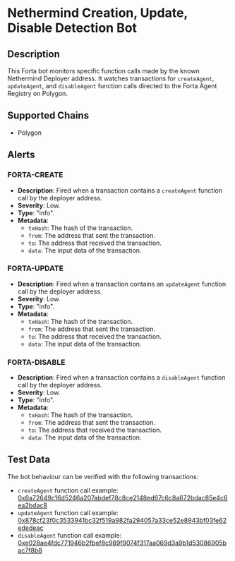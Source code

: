 # Nethermind Creation, Update, Disable Detection Bot

## Description

This Forta bot monitors specific function calls made by the known Nethermind Deployer address. It watches transactions for `createAgent`, `updateAgent`, and `disableAgent` function calls directed to the Forta Agent Registry on Polygon.



## Supported Chains

- Polygon

## Alerts

### FORTA-CREATE
- **Description**: Fired when a transaction contains a `createAgent` function call by the deployer address.
- **Severity**: Low.
- **Type**: "info".
- **Metadata**:
  - `txHash`: The hash of the transaction.
  - `from`: The address that sent the transaction.
  - `to`: The address that received the transaction.
  - `data`: The input data of the transaction.

### FORTA-UPDATE
- **Description**: Fired when a transaction contains an `updateAgent` function call by the deployer address.
- **Severity**: Low.
- **Type**: "info".
- **Metadata**:
  - `txHash`: The hash of the transaction.
  - `from`: The address that sent the transaction.
  - `to`: The address that received the transaction.
  - `data`: The input data of the transaction.

### FORTA-DISABLE
- **Description**: Fired when a transaction contains a `disableAgent` function call by the deployer address.
- **Severity**: Low.
- **Type**: "info".
- **Metadata**:
  - `txHash`: The hash of the transaction.
  - `from`: The address that sent the transaction.
  - `to`: The address that received the transaction.
  - `data`: The input data of the transaction.

## Test Data

The bot behaviour can be verified with the following transactions:

- `createAgent` function call example: [0x6a72649c16d5246a207abdef78c8ce2148ed67c6c8a672bdac85e4c6ea2bdac8](https://polygonscan.com/tx/0x6a72649c16d5246a207abdef78c8ce2148ed67c6c8a672bdac85e4c6ea2bdac8)
- `updateAgent` function call example: [0x878cf23f0c3533941bc32f519a982fa294057a33ce52e8943bf03fe62ededeac](https://polygonscan.com/tx/0x878cf23f0c3533941bc32f519a982fa294057a33ce52e8943bf03fe62ededeac)
- `disableAgent` function call example: [0xe028ae4fdc771946b2fbef8c989f9074f317aa069d3a9b1d53086905bac7f8b8](https://polygonscan.com/tx/0xe028ae4fdc771946b2fbef8c989f9074f317aa069d3a9b1d53086905bac7f8b8)

